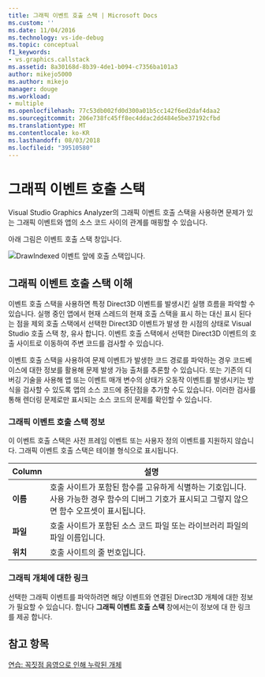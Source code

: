 ```yaml
---
title: 그래픽 이벤트 호출 스택 | Microsoft Docs
ms.custom: ''
ms.date: 11/04/2016
ms.technology: vs-ide-debug
ms.topic: conceptual
f1_keywords:
- vs.graphics.callstack
ms.assetid: 8a30168d-8b39-4de1-b094-c7356ba101a3
author: mikejo5000
ms.author: mikejo
manager: douge
ms.workload:
- multiple
ms.openlocfilehash: 77c53db002fd0d300a01b5cc142f6ed2daf4daa2
ms.sourcegitcommit: 206e738fc45ff8ec4ddac2dd484e5be37192cfbd
ms.translationtype: MT
ms.contentlocale: ko-KR
ms.lasthandoff: 08/03/2018
ms.locfileid: "39510580"
---
```

# <a name="graphics-event-call-stack"></a>그래픽 이벤트 호출 스택
Visual Studio Graphics Analyzer의 그래픽 이벤트 호출 스택을 사용하면 문제가 있는 그래픽 이벤트와 앱의 소스 코드 사이의 관계를 매핑할 수 있습니다.  
  
 아래 그림은 이벤트 호출 스택 창입니다.  
  
 ![DrawIndexed 이벤트 앞에 호출 스택입니다. ](media/gfx_diag_demo_graphics_event_call_stack_orientation.png "gfx_diag_demo_graphics_event_call_stack_orientation")  
  
## <a name="understanding-the-graphics-event-call-stack"></a>그래픽 이벤트 호출 스택 이해  
 이벤트 호출 스택을 사용하면 특정 Direct3D 이벤트를 발생시킨 실행 흐름을 파악할 수 있습니다. 실행 중인 앱에서 현재 스레드의 현재 호출 스택을 표시 하는 대신 표시 된다는 점을 제외 호출 스택에서 선택한 Direct3D 이벤트가 발생 한 시점의 상태로 Visual Studio 호출 스택 창, 유사 합니다. 이벤트 호출 스택에서 선택한 Direct3D 이벤트의 호출 사이트로 이동하여 주변 코드를 검사할 수 있습니다.  
  
 이벤트 호출 스택을 사용하여 문제 이벤트가 발생한 코드 경로를 파악하는 경우 코드베이스에 대한 정보를 활용해 문제 발생 가능 출처를 추론할 수 있습니다. 또는 기존의 디버깅 기술을 사용해 앱 또는 이벤트 매개 변수의 상태가 오동작 이벤트를 발생시키는 방식을 검사할 수 있도록 앱의 소스 코드에 중단점을 추가할 수도 있습니다. 이러한 검사를 통해 렌더링 문제로만 표시되는 소스 코드의 문제를 확인할 수 있습니다.  
  
### <a name="graphics-event-call-stack-information"></a>그래픽 이벤트 호출 스택 정보  
 이 이벤트 호출 스택은 사전 프레임 이벤트 또는 사용자 정의 이벤트를 지원하지 않습니다. 그래픽 이벤트 호출 스택은 테이블 형식으로 표시됩니다.  
  
|Column|설명|  
|------------|-----------------|  
|**이름**|호출 사이트가 포함된 함수를 고유하게 식별하는 기호입니다. 사용 가능한 경우 함수의 디버그 기호가 표시되고 그렇지 않으면 함수 오프셋이 표시됩니다.|  
|**파일**|호출 사이트가 포함된 소스 코드 파일 또는 라이브러리 파일의 파일 이름입니다.|  
|**위치**|호출 사이트의 줄 번호입니다.|  
  
### <a name="links-to-graphics-objects"></a>그래픽 개체에 대한 링크  
 선택한 그래픽 이벤트를 파악하려면 해당 이벤트와 연결된 Direct3D 개체에 대한 정보가 필요할 수 있습니다. 합니다 **그래픽 이벤트 호출 스택** 창에서는이 정보에 대 한 링크를 제공 합니다.  
  
## <a name="see-also"></a>참고 항목  
 [연습: 꼭짓점 음영으로 인해 누락된 개체](walkthrough-missing-objects-due-to-vertex-shading.md)